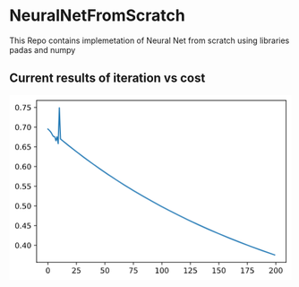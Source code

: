 # NeuralNetFromScratch
This Repo contains implemetation of Neural Net from scratch using libraries padas and numpy 
## Current results of iteration vs cost
![Alt Text](./NeuralNetFromScratch.png)
